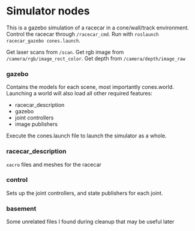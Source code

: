 # Simulator nodes
This is a gazebo simulation of a racecar in a cone/wall/track environment. Control the racecar through `/racecar_cmd`.
Run with `roslaunch racecar_gazebo cones.launch`.

Get laser scans from `/scan`. Get rgb image from `/camera/rgb/image_rect_color`. Get depth from `/camera/depth/image_raw`

### gazebo
Contains the models for each scene, most importantly cones.world. 
Launching a world will also load all other required features:
- racecar_description
- gazebo
- joint controllers
- image publishers

Execute the cones.launch file to launch the simulator as a whole.

### racecar_description
`xacro` files and meshes for the racecar

### control
Sets up the joint controllers, and state publishers for each joint.

### basement
Some unrelated files I found during cleanup that may be useful later
